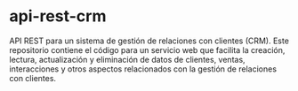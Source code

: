 # api-rest-crm
API REST para un sistema de gestión de relaciones con clientes (CRM). Este repositorio contiene el código para un servicio web que facilita la creación, lectura, actualización y eliminación de datos de clientes, ventas, interacciones y otros aspectos relacionados con la gestión de relaciones con clientes.

